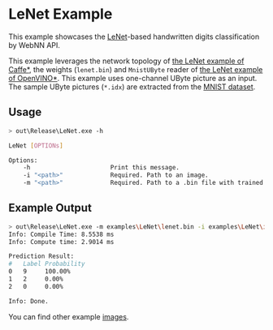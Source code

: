 # LeNet Example

This example showcases the [LeNet](http://yann.lecun.com/exdb/publis/pdf/lecun-01a.pdf)-based handwritten digits classification by WebNN API.

This example leverages the network topology of [the LeNet example of Caffe*](https://github.com/BVLC/caffe/tree/master/examples/mnist), the weights (`lenet.bin`) and `MnistUByte` reader of [the LeNet example of OpenVINO*](https://github.com/openvinotoolkit/openvino/tree/master/inference-engine/samples/ngraph_function_creation_sample). This example uses one-channel UByte picture as an input. The sample UByte pictures (`*.idx`) are extracted from the [MNIST dataset](http://yann.lecun.com/exdb/mnist/).

## Usage

```sh
> out\Release\LeNet.exe -h

LeNet [OPTIONs]

Options:
    -h                      Print this message.
    -i "<path>"             Required. Path to an image.
    -m "<path>"             Required. Path to a .bin file with trained weights.

```

## Example Output

```sh
> out\Release\LeNet.exe -m examples\LeNet\lenet.bin -i examples\LeNet\images\9.idx
Info: Compile Time: 8.5538 ms
Info: Compute time: 2.9014 ms

Prediction Result:
#   Label Probability
0   9     100.00%
1   2     0.00%
2   0     0.00%

Info: Done.
```

You can find other example [images](/examples/LeNet/images).